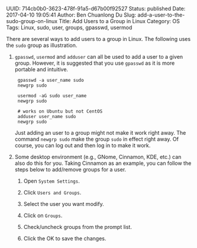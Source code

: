 UUID: 714cb0b0-3623-478f-91a5-d67b00f92527
Status: published
Date: 2017-04-10 19:05:41
Author: Ben Chuanlong Du
Slug: add-a-user-to-the-sudo-group-on-linux
Title: Add Users to a Group in Linux
Category: OS
Tags: Linux, sudo, user, groups, gpasswd, usermod

There are several ways to add users to a group in Linux. 
The following uses the `sudo` group as illustration.

1. `gpasswd`, `usermod` and `adduser` can all be used to add a user to a given group.
    However, it is suggested that you use `gpasswd` as it is more portable and intuitive. 

        gpasswd -a user_name sudo
        newgrp sudo

        usermod -aG sudo user_name
        newgrp sudo

        # works on Ubuntu but not CentOS
        adduser user_name sudo
        newgrp sudo

    Just adding an user to a group might not make it work right away.
    The command `newgrp sudo` make the group `sudo` in effect right away.
    Of course, you can log out and then log in to make it work.

3. Some desktop environment (e.g., GNome, Cinnamon, KDE, etc.) can also do this for you. 
    Taking Cinnamon as an example, 
    you can follow the steps below to add/remove groups for a user. 

    1. Open `System Settings`.

    2. Click `Users and Groups`.

    3. Select the user you want modify.

    3. Click on `Groups`.

    4. Check/uncheck groups from the prompt list.

    5. Click the OK to save the changes.
